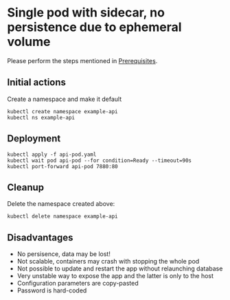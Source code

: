 # Single pod with sidecar, no persistence due to ephemeral volume

Please perform the steps mentioned in [Prerequisites](../README.md#prerequisites).

## Initial actions

Create a namespace and make it default

```
kubectl create namespace example-api
kubectl ns example-api

```

## Deployment
```
kubectl apply -f api-pod.yaml
kubectl wait pod api-pod --for condition=Ready --timeout=90s
kubectl port-forward api-pod 7880:80
```

## Cleanup

Delete the namespace created above:

```
kubectl delete namespace example-api
```

## Disadvantages

- No persisence, data may be lost!
- Not scalable, containers may crash with stopping the whole pod
- Not possible to update and restart the app without relaunching database
- Very unstable way to expose the app and the latter is only to the host
- Configuration parameters are copy-pasted
- Password is hard-coded
